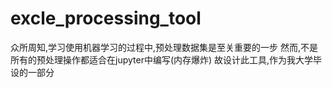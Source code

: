 # excle_processing_tool
  众所周知,学习使用机器学习的过程中,预处理数据集是至关重要的一步
  然而,不是所有的预处理操作都适合在jupyter中编写(内存爆炸)
  故设计此工具,作为我大学毕设的一部分
